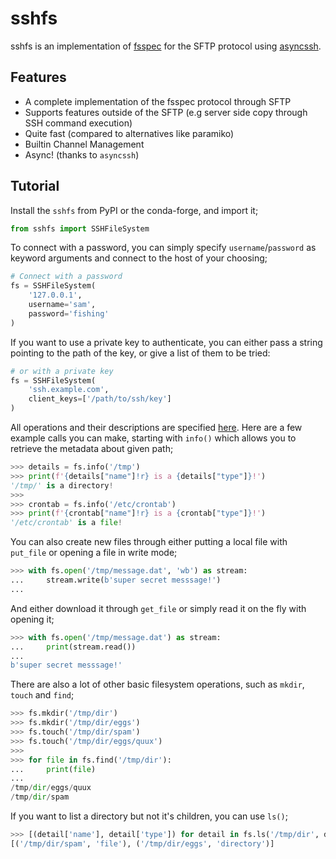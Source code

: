 # sshfs

sshfs is an implementation of [fsspec](https://github.com/intake/filesystem_spec/) for
the SFTP protocol using [asyncssh](https://github.com/ronf/asyncssh).

## Features
- A complete implementation of the fsspec protocol through SFTP
- Supports features outside of the SFTP (e.g server side copy through SSH command execution)
- Quite fast (compared to alternatives like paramiko)
- Builtin Channel Management
- Async! (thanks to `asyncssh`)

## Tutorial

Install the `sshfs` from PyPI or the conda-forge, and import it;
```py
from sshfs import SSHFileSystem
```

To connect with a password, you can simply specify `username`/`password`
as keyword arguments and connect to the host of your choosing;

```py
# Connect with a password
fs = SSHFileSystem(
    '127.0.0.1',
    username='sam',
    password='fishing'
)
```

If you want to use a private key to authenticate, you can either
pass a string pointing to the path of the key, or give a list of
them to be tried:

```py
# or with a private key
fs = SSHFileSystem(
    'ssh.example.com',
    client_keys=['/path/to/ssh/key']
)
```

All operations and their descriptions are specified [here](https://filesystem-spec.readthedocs.io/en/latest/api.html#fsspec.spec.AbstractFileSystem).
Here are a few example calls you can make, starting with `info()` which allows you to retrieve the metadata about given path;

```py
>>> details = fs.info('/tmp')
>>> print(f'{details["name"]!r} is a {details["type"]}!')
'/tmp/' is a directory!
>>>
>>> crontab = fs.info('/etc/crontab')
>>> print(f'{crontab["name"]!r} is a {crontab["type"]}!')
'/etc/crontab' is a file!
```

You can also create new files through either putting a local file with `put_file` or opening a file in write mode;

```py
>>> with fs.open('/tmp/message.dat', 'wb') as stream:
...     stream.write(b'super secret messsage!')
... 
```

And either download it through `get_file` or simply read it on the fly with opening it;

```py
>>> with fs.open('/tmp/message.dat') as stream:
...     print(stream.read())
... 
b'super secret messsage!'
```

There are also a lot of other basic filesystem operations, such as `mkdir`, `touch` and `find`;
```py
>>> fs.mkdir('/tmp/dir')
>>> fs.mkdir('/tmp/dir/eggs')
>>> fs.touch('/tmp/dir/spam')
>>> fs.touch('/tmp/dir/eggs/quux')
>>> 
>>> for file in fs.find('/tmp/dir'):
...     print(file)
... 
/tmp/dir/eggs/quux
/tmp/dir/spam
```


If you want to list a directory but not it's children, you can use `ls()`;
```py
>>> [(detail['name'], detail['type']) for detail in fs.ls('/tmp/dir', detail=True)]
[('/tmp/dir/spam', 'file'), ('/tmp/dir/eggs', 'directory')]
```
